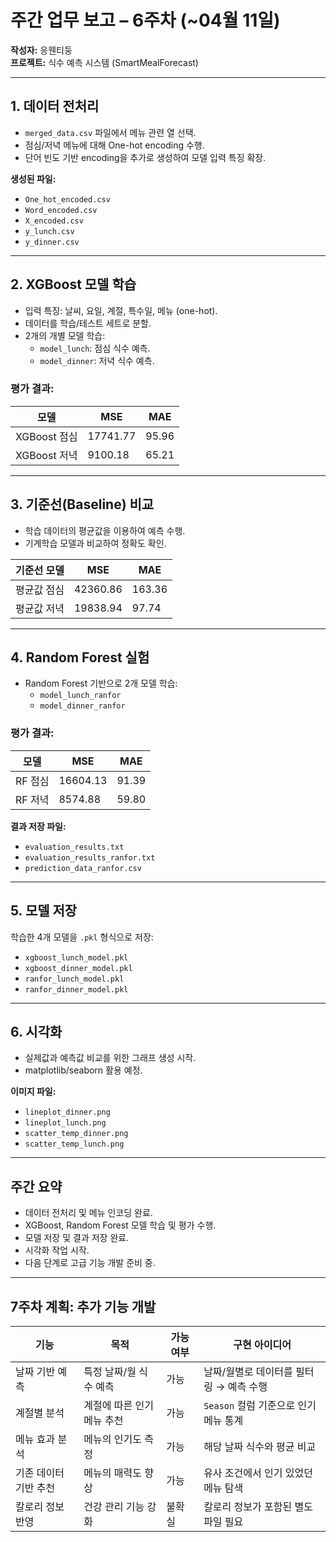# 주간 업무 보고 – 6주차 (~04월 11일)

**작성자:** 응웬티둥  
**프로젝트:** 식수 예측 시스템 (SmartMealForecast)

---

## 1. 데이터 전처리

- `merged_data.csv` 파일에서 메뉴 관련 열 선택.
- 점심/저녁 메뉴에 대해 One-hot encoding 수행.
- 단어 빈도 기반 encoding을 추가로 생성하여 모델 입력 특징 확장.

**생성된 파일:**
- `One_hot_encoded.csv`
- `Word_encoded.csv`
- `X_encoded.csv`
- `y_lunch.csv`
- `y_dinner.csv`

---

## 2. XGBoost 모델 학습

- 입력 특징: 날씨, 요일, 계절, 특수일, 메뉴 (one-hot).
- 데이터를 학습/테스트 세트로 분할.
- 2개의 개별 모델 학습:
  - `model_lunch`: 점심 식수 예측.
  - `model_dinner`: 저녁 식수 예측.

### 평가 결과:

| 모델             | MSE      | MAE   |
|------------------|----------|--------|
| XGBoost 점심     | 17741.77 | 95.96  |
| XGBoost 저녁     | 9100.18  | 65.21  |

---

## 3. 기준선(Baseline) 비교

- 학습 데이터의 평균값을 이용하여 예측 수행.
- 기계학습 모델과 비교하여 정확도 확인.

| 기준선 모델      | MSE      | MAE    |
|------------------|----------|--------|
| 평균값 점심      | 42360.86 | 163.36 |
| 평균값 저녁      | 19838.94 | 97.74  |

---

## 4. Random Forest 실험

- Random Forest 기반으로 2개 모델 학습:
  - `model_lunch_ranfor`
  - `model_dinner_ranfor`

### 평가 결과:

| 모델                | MSE      | MAE   |
|---------------------|----------|--------|
| RF 점심             | 16604.13 | 91.39  |
| RF 저녁             | 8574.88  | 59.80  |

**결과 저장 파일:**
- `evaluation_results.txt`
- `evaluation_results_ranfor.txt`
- `prediction_data_ranfor.csv`

---

## 5. 모델 저장

학습한 4개 모델을 `.pkl` 형식으로 저장:

- `xgboost_lunch_model.pkl`  
- `xgboost_dinner_model.pkl`  
- `ranfor_lunch_model.pkl`  
- `ranfor_dinner_model.pkl`  

---

## 6. 시각화

- 실제값과 예측값 비교를 위한 그래프 생성 시작.
- matplotlib/seaborn 활용 예정.

**이미지 파일:**
- `lineplot_dinner.png`
- `lineplot_lunch.png`
- `scatter_temp_dinner.png`
- `scatter_temp_lunch.png`

---

## 주간 요약

- 데이터 전처리 및 메뉴 인코딩 완료.
- XGBoost, Random Forest 모델 학습 및 평가 수행.
- 모델 저장 및 결과 저장 완료.
- 시각화 작업 시작.
- 다음 단계로 고급 기능 개발 준비 중.

---

## 7주차 계획: 추가 기능 개발

| 기능                       | 목적                          | 가능 여부 | 구현 아이디어                                     |
|----------------------------|-------------------------------|------------|--------------------------------------------------|
| 날짜 기반 예측             | 특정 날짜/월 식수 예측        | 가능       | 날짜/월별로 데이터를 필터링 → 예측 수행         |
| 계절별 분석                | 계절에 따른 인기 메뉴 추천    | 가능       | `Season` 컬럼 기준으로 인기 메뉴 통계            |
| 메뉴 효과 분석             | 메뉴의 인기도 측정            | 가능       | 해당 날짜 식수와 평균 비교                        |
| 기존 데이터 기반 추천      | 메뉴의 매력도 향상            | 가능       | 유사 조건에서 인기 있었던 메뉴 탐색              |
| 칼로리 정보 반영           | 건강 관리 기능 강화           | 불확실     | 칼로리 정보가 포함된 별도 파일 필요              |
